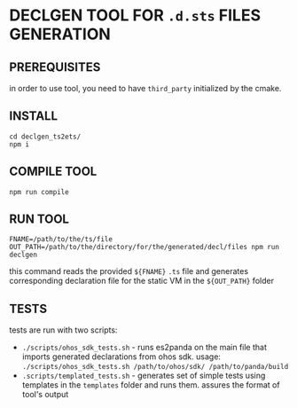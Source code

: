 # DECLGEN TOOL FOR `.d.sts` FILES GENERATION

## PREREQUISITES

in order to use tool, you need to have `third_party` initialized by the cmake.

## INSTALL

```
cd declgen_ts2ets/
npm i
```

## COMPILE TOOL

```
npm run compile
```

## RUN TOOL

```
FNAME=/path/to/the/ts/file OUT_PATH=/path/to/the/directory/for/the/generated/decl/files npm run declgen
```

this command reads the provided `${FNAME}` `.ts` file and generates corresponding declaration file for the static VM in the `${OUT_PATH}` folder

## TESTS

tests are run with two scripts:

- `./scripts/ohos_sdk_tests.sh` - runs es2panda on the main file that imports generated declarations from ohos sdk. usage: `./scripts/ohos_sdk_tests.sh /path/to/ohos/sdk/ /path/to/panda/build`
- `.scripts/templated_tests.sh` - generates set of simple tests using templates in the `templates` folder and runs them. assures the format of tool's output
